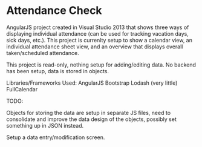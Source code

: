# Attendance Check

AngularJS project created in Visual Studio 2013 that shows three ways of displaying individual attendance (can be used for tracking 
vacation days, sick days, etc.).  This project is currenlty setup to show a calendar view, an individual attendance sheet view, and an
overview that displays overall taken/scheduled attendance.  

This project is read-only, nothing setup for adding/editing data.  No backend has been setup, data is stored in objects.

Libraries/Frameworks Used:
AngularJS
Bootstrap
Lodash (very little)
FullCalendar


TODO:

Objects for storing the data are setup in separate JS files, need to consolidate and improve the data design of the objects, 
possibly set something up in JSON instead.

Setup a data entry/modification screen.
